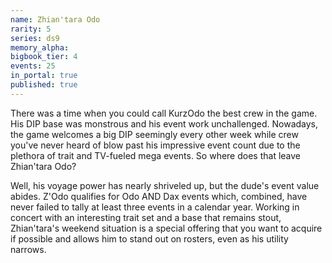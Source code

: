 ```yaml
---
name: Zhian'tara Odo
rarity: 5
series: ds9
memory_alpha:
bigbook_tier: 4
events: 25
in_portal: true
published: true
---
```


There was a time when you could call KurzOdo the best crew in the game. His DIP base was monstrous and his event work unchallenged. Nowadays, the game welcomes a big DIP seemingly every other week while crew you've never heard of blow past his impressive event count due to the plethora of trait and TV-fueled mega events. So where does that leave Zhian'tara Odo?

Well, his voyage power has nearly shriveled up, but the dude's event value abides. Z'Odo qualifies for Odo AND Dax events which, combined, have never failed to tally at least three events in a calendar year. Working in concert with an interesting trait set and a base that remains stout, Zhian'tara's weekend situation is a special offering that you want to acquire if possible and allows him to stand out on rosters, even as his utility narrows.
